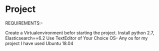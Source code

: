 # Project
REQUIREMENTS:-


Create a Virtualenvironment befor starting the project.
Install python 2.7, Elasticsearch==6.2
Use TextEditor of Your Choice 
OS- Any os for my project I have used Ubuntu 18.04
